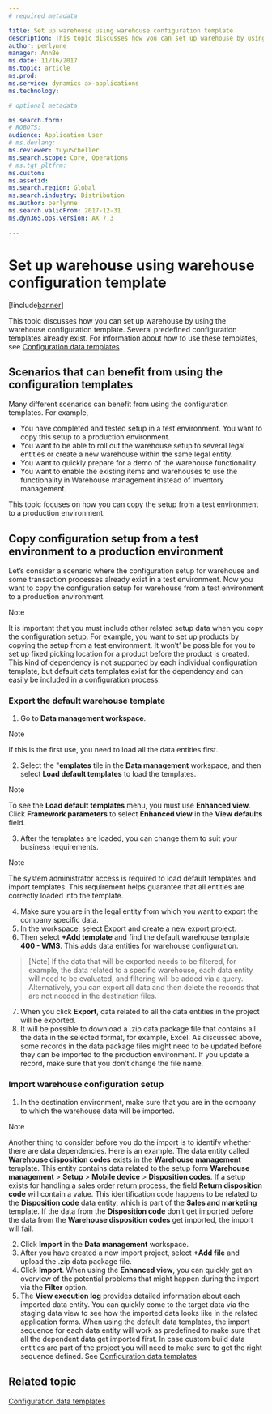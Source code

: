 ```yaml
---
# required metadata

title: Set up warehouse using warehouse configuration template
description: This topic discusses how you can set up warehouse by using the warehouse configuration template.
author: perlynne
manager: AnnBe
ms.date: 11/16/2017
ms.topic: article
ms.prod:
ms.service: dynamics-ax-applications
ms.technology:

# optional metadata

ms.search.form: 
# ROBOTS:
audience: Application User
# ms.devlang:
ms.reviewer: YuyuScheller
ms.search.scope: Core, Operations
# ms.tgt_pltfrm:
ms.custom: 
ms.assetid: 
ms.search.region: Global
ms.search.industry: Distribution
ms.author: perlynne
ms.search.validFrom: 2017-12-31
ms.dyn365.ops.version: AX 7.3

---
```



# Set up warehouse using warehouse configuration template

[!include[banner](../includes/banner.md)]


This topic discusses how you can set up warehouse by using the warehouse configuration template. Several predefined configuration templates already exist. For information about how to 
use these templates, see [Configuration data templates](../../dev-itpro/data-entities/configuration-data-templates.md)

## Scenarios that can benefit from using the configuration templates

Many different scenarios can benefit from using the configuration templates. For example,  

-  You have completed and tested setup in a test environment. You want to copy this setup to a production environment. 
-	 You want to be able to roll out the warehouse setup to several legal entities or create a new warehouse within the same legal entity.
-	 You want to quickly prepare for a demo of the warehouse functionality.
-	 You want to enable the existing items and warehouses to use the functionality in Warehouse management instead of Inventory management.

This topic focuses on how you can copy the setup from a test environment to a production environment. 

## Copy configuration setup from a test environment to a production environment

Let’s consider a scenario where the configuration setup for warehouse and some transaction processes already exist in a test environment. Now you want to copy the configuration setup for warehouse from a test environment to a production environment. 

> [!NOTE]
> It is important that you must include other related setup data when you copy the configuration setup. For example, you want to set up products by copying the setup from a test environment. It won’t’ be possible for you to set up fixed picking location for a product before the product is created. This kind of dependency is not supported by each individual configuration template, but default data templates exist for the dependency and can easily be included in a configuration process.

### Export the default warehouse template 

1.	Go to **Data management workspace**. 
> [!NOTE]
> If this is the first use, you need to load all the data entities first. 
2.	Select the "**emplates** tile in the **Data management** workspace, and then select **Load default templates** to load the templates. 
> [!NOTE]
> To see the **Load default templates** menu, you must use **Enhanced view**. Click **Framework parameters** to select **Enhanced view** in the **View defaults** field.
3.	After the templates are loaded, you can change them to suit your business requirements. 
> [!NOTE]
> The system administrator access is required to load default templates and import templates. This requirement helps guarantee that all entities are correctly loaded into the template.
4.	Make sure you are in the legal entity from which you want to export the company specific data.
5.	In the workspace, select Export and create a new export project. 
6.	Then select **+Add template** and find the default warehouse template **400 - WMS**. This adds data entities for warehouse configuration. 
> [Note]
> If the data that will be exported needs to be filtered, for example, the data related to a specific warehouse, each data entity will need to be evaluated, and filtering will be added via a query. Alternatively, you can export all data and then delete the records that are not needed in the destination files.
7.	When you click **Export**, data related to all the data entities in the project will be exported. 
8.	It will be possible to download a .zip data package file that contains all the data in the selected format, for example, Excel. As discussed above, some records in the data package files might need to be updated before they can be imported to the production environment. If you update a record, make sure that you don’t change the file name. 

### Import warehouse configuration setup

1.	In the destination environment, make sure that you are in the company to which the warehouse data will be imported.
> [!NOTE]
> Another thing to consider before you do the import is to identify whether there are data dependencies. Here is an example. The data entity called **Warehouse disposition codes** exists in the **Warehouse management** template. This entity contains data related to the setup form **Warehouse management** > **Setup** > **Mobile device** > **Disposition codes**. If a setup exists for handling a sales order return process, the field **Return disposition code** will contain a value. This identification code happens to be related to the **Disposition code** data entity, which is part of the **Sales and marketing** template. If the data from the **Disposition code** don’t get imported before the data from the **Warehouse disposition codes** get imported, the import will fail. 

2.	Click **Import** in the **Data management** workspace. 
3.	After you have created a new import project, select **+Add file** and upload the .zip data package file.
4.	Click **Import**. When using the **Enhanced view**, you can quickly get an overview of the potential problems that might happen during the import via the **Filter** option. 
5.	The **View execution log** provides detailed information about each imported data entity. You can quickly come to the target data via the staging data view to see how the imported data looks like in the related application forms. When using the default data templates, the import sequence for each data entity will work as predefined to make sure that all the dependent data get imported first. In case custom build data entities are part of the project you will need to make sure to get the right sequence defined. See [Configuration data templates](../../dev-itpro/data-entities/configuration-data-templates.md)

## Related topic

[Configuration data templates](../../dev-itpro/data-entities/configuration-data-templates.md)


